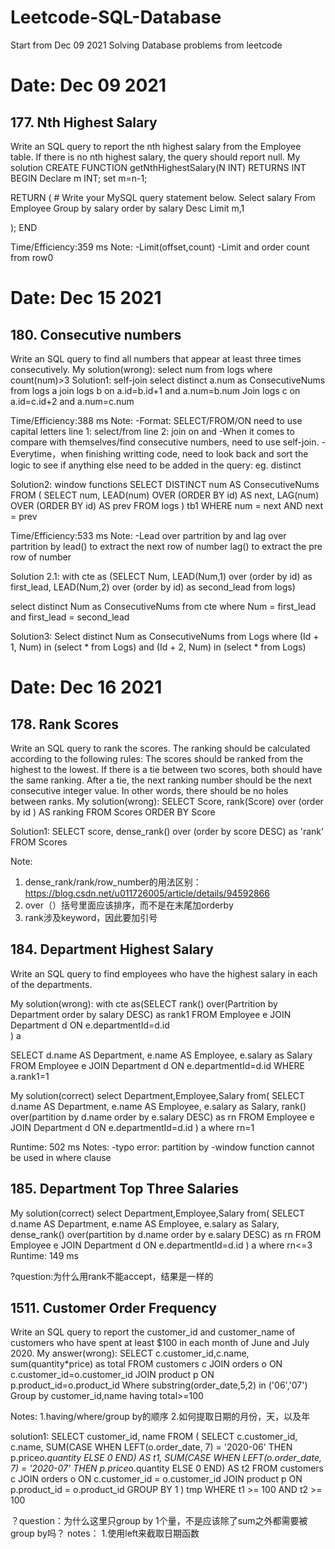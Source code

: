# Leetcode-SQL-Database
Start from Dec 09 2021
Solving Database problems from leetcode 

# Date: Dec 09 2021
## 177. Nth Highest Salary
Write an SQL query to report the nth highest salary from the Employee table. If there is no nth highest salary, the query should report null.
My solution 
CREATE FUNCTION getNthHighestSalary(N INT) RETURNS INT
BEGIN
Declare m INT; 
set m=n-1;

  RETURN (
      # Write your MySQL query statement below.
      Select salary
      From Employee
      Group by salary 
      order by salary Desc
      Limit m,1
      
  );
END

Time/Efficiency:359 ms
Note:
-Limit(offset,count)
-Limit and order count from row0

# Date: Dec 15 2021
## 180. Consecutive numbers
Write an SQL query to find all numbers that appear at least three times consecutively.
My solution(wrong):
select num
from logs
where count(num)>3
Solution1: self-join
select distinct a.num as ConsecutiveNums
from logs a join logs b
on a.id=b.id+1 and a.num=b.num
Join logs c
on a.id=c.id+2 and a.num=c.num

Time/Efficiency:388 ms
Note:
-Format: 
 SELECT/FROM/ON need to use capital letters
 line 1: select/from 
 line 2: join on and 
-When it comes to compare with themselves/find consecutive numbers, need to use self-join.
-Everytime，when finishing writting code, need to look back and sort the logic to see if anything else need to be added in the query: eg. distinct

Solution2: window functions 
SELECT DISTINCT num AS ConsecutiveNums
FROM (
    SELECT num,
        LEAD(num) OVER (ORDER BY id)  AS next,
        LAG(num) OVER (ORDER BY id)  AS prev
    FROM logs
    ) tb1
WHERE num = next AND next = prev

Time/Efficiency:533 ms
Note:
-Lead over partrition by and lag over partrition by 
 lead() to extract the next row of number
 lag() to extract the pre row of number

Solution 2.1:
with cte as 
(SELECT Num,
LEAD(Num,1) over (order by id) as first_lead,
LEAD(Num,2) over (order by id) as second_lead
from logs)

select distinct Num as ConsecutiveNums
from cte
where Num = first_lead and first_lead = second_lead

Solution3: 
Select distinct Num as ConsecutiveNums
from Logs
where (Id + 1, Num) in (select * from Logs) and (Id + 2, Num) in (select * from Logs)

# Date: Dec 16 2021
## 178. Rank Scores
Write an SQL query to rank the scores. The ranking should be calculated according to the following rules:
The scores should be ranked from the highest to the lowest.
If there is a tie between two scores, both should have the same ranking.
After a tie, the next ranking number should be the next consecutive integer value. In other words, there should be no holes between ranks.
My solution(wrong):
SELECT Score, rank(Score) over (order by id ) AS ranking 
FROM Scores 
ORDER BY Score

Solution1:
SELECT score, dense_rank() over (order by score DESC) as 'rank'
FROM Scores

Note:
1. dense_rank/rank/row_number的用法区别： https://blog.csdn.net/u011726005/article/details/94592866
2. over（）括号里面应该排序，而不是在末尾加orderby
3. rank涉及keyword，因此要加引号

## 184. Department Highest Salary
Write an SQL query to find employees who have the highest salary in each of the departments.

My solution(wrong):
with cte as(SELECT rank() over(Partrition by Department order by salary DESC) as rank1
FROM Employee e
JOIN Department d
ON e.departmentId=d.id                              
) a

SELECT d.name AS Department, e.name AS Employee, e.salary as Salary
FROM Employee e
JOIN Department d
ON e.departmentId=d.id
WHERE a.rank1=1

My solution(correct)
select Department,Employee,Salary
from(
SELECT d.name AS Department, e.name AS Employee, e.salary as Salary, 
rank() over(partition by d.name order by e.salary DESC) as rn
FROM Employee e
JOIN Department d
ON e.departmentId=d.id
) a
where rn=1

Runtime: 502 ms
Notes:
-typo error: partition by 
-window function cannot be used in where clause

## 185. Department Top Three Salaries
My solution(correct)
select Department,Employee,Salary
from(
SELECT d.name AS Department, e.name AS Employee, e.salary as Salary, 
dense_rank() over(partition by d.name order by e.salary DESC) as rn
FROM Employee e
JOIN Department d
ON e.departmentId=d.id
) a
where rn<=3
Runtime: 149 ms

?question:为什么用rank不能accept，结果是一样的

## 1511. Customer Order Frequency
Write an SQL query to report the customer_id and customer_name of customers who have spent at least $100 in each month of June and July 2020.
My answer(wrong):
SELECT c.customer_id,c.name, sum(quantity*price) as total
FROM customers c
JOIN orders o ON c.customer_id=o.customer_id 
JOIN product p ON p.product_id=o.product_id
Where substring(order_date,5,2) in ('06','07') 
Group by customer_id,name
having total>=100

Notes:
1.having/where/group by的顺序
2.如何提取日期的月份，天，以及年

solution1:
SELECT customer_id, name
FROM (
    SELECT c.customer_id, c.name, 
    SUM(CASE WHEN LEFT(o.order_date, 7) = '2020-06' THEN p.price*o.quantity ELSE 0 END) AS t1, 
    SUM(CASE WHEN LEFT(o.order_date, 7) = '2020-07' THEN p.price*o.quantity ELSE 0 END) AS t2
    FROM customers c
    JOIN orders o
    ON c.customer_id = o.customer_id
    JOIN product p
    ON p.product_id = o.product_id
    GROUP BY 1
    ) tmp
WHERE t1 >= 100 AND t2 >= 100

？question：为什么这里只group by 1个量，不是应该除了sum之外都需要被group by吗？
notes：
1.使用left来截取日期函数


